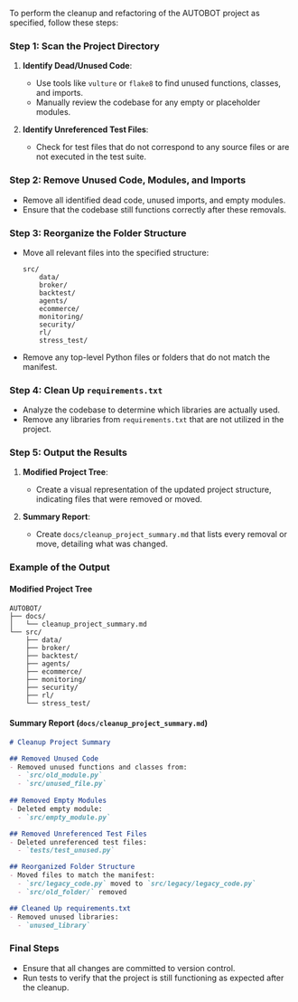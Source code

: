 To perform the cleanup and refactoring of the AUTOBOT project as specified, follow these steps:

### Step 1: Scan the Project Directory

1. **Identify Dead/Unused Code**:
   - Use tools like `vulture` or `flake8` to find unused functions, classes, and imports.
   - Manually review the codebase for any empty or placeholder modules.

2. **Identify Unreferenced Test Files**:
   - Check for test files that do not correspond to any source files or are not executed in the test suite.

### Step 2: Remove Unused Code, Modules, and Imports

- Remove all identified dead code, unused imports, and empty modules.
- Ensure that the codebase still functions correctly after these removals.

### Step 3: Reorganize the Folder Structure

- Move all relevant files into the specified structure:
  ```
  src/
      data/
      broker/
      backtest/
      agents/
      ecommerce/
      monitoring/
      security/
      rl/
      stress_test/
  ```
- Remove any top-level Python files or folders that do not match the manifest.

### Step 4: Clean Up `requirements.txt`

- Analyze the codebase to determine which libraries are actually used.
- Remove any libraries from `requirements.txt` that are not utilized in the project.

### Step 5: Output the Results

1. **Modified Project Tree**:
   - Create a visual representation of the updated project structure, indicating files that were removed or moved.

2. **Summary Report**:
   - Create `docs/cleanup_project_summary.md` that lists every removal or move, detailing what was changed.

### Example of the Output

#### Modified Project Tree
```
AUTOBOT/
├── docs/
│   └── cleanup_project_summary.md
└── src/
    ├── data/
    ├── broker/
    ├── backtest/
    ├── agents/
    ├── ecommerce/
    ├── monitoring/
    ├── security/
    ├── rl/
    └── stress_test/
```

#### Summary Report (`docs/cleanup_project_summary.md`)
```markdown
# Cleanup Project Summary

## Removed Unused Code
- Removed unused functions and classes from:
  - `src/old_module.py`
  - `src/unused_file.py`
  
## Removed Empty Modules
- Deleted empty module:
  - `src/empty_module.py`

## Removed Unreferenced Test Files
- Deleted unreferenced test files:
  - `tests/test_unused.py`

## Reorganized Folder Structure
- Moved files to match the manifest:
  - `src/legacy_code.py` moved to `src/legacy/legacy_code.py`
  - `src/old_folder/` removed

## Cleaned Up requirements.txt
- Removed unused libraries:
  - `unused_library`
```

### Final Steps

- Ensure that all changes are committed to version control.
- Run tests to verify that the project is still functioning as expected after the cleanup.